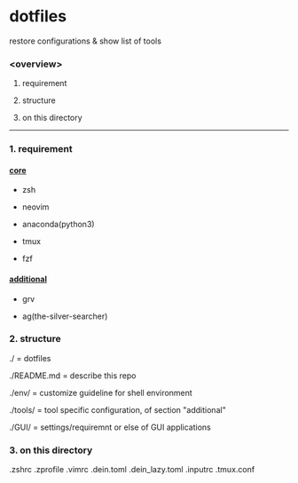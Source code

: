 # dotfiles

restore configurations & show list of tools

### &lt;overview&gt;

1. requirement

2. structure

3. on this directory

---

### 1. requirement

#### <u>core</u>

* zsh

* neovim

* anaconda(python3)

* tmux

* fzf

#### <u>additional</u>

* grv

* ag(the-silver-searcher)

### 2. structure

./	= dotfiles

./README.md	= describe this repo

./env/	= customize guideline for shell environment

./tools/	= tool specific configuration, of section "additional"

./GUI/	= settings/requiremnt or else of GUI applications

### 3. on this directory

.zshrc
.zprofile
.vimrc
.dein.toml
.dein_lazy.toml
.inputrc
.tmux.conf
